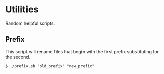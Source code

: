 # Utilities
Random helpful scripts.

## Prefix
This script will rename files that begin with the first prefix substituting for the second.

    $ ./prefix.sh "old_prefix" "new_prefix"
